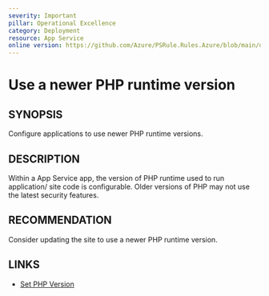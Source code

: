 ```yaml
---
severity: Important
pillar: Operational Excellence
category: Deployment
resource: App Service
online version: https://github.com/Azure/PSRule.Rules.Azure/blob/main/docs/en/rules/Azure.AppService.PHPVersion.md
---
```


# Use a newer PHP runtime version

## SYNOPSIS

Configure applications to use newer PHP runtime versions.

## DESCRIPTION

Within a App Service app, the version of PHP runtime used to run application/ site code is configurable.
Older versions of PHP may not use the latest security features.

## RECOMMENDATION

Consider updating the site to use a newer PHP runtime version.

## LINKS

- [Set PHP Version](https://docs.microsoft.com/azure/app-service/configure-language-php?pivots=platform-linux#set-php-version)
